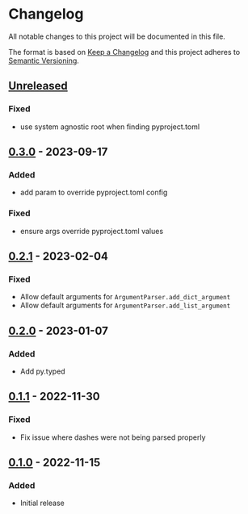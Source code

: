 Changelog
=========
All notable changes to this project will be documented in this file.

The format is based on [Keep a Changelog](http://keepachangelog.com/en/1.0.0/)
and this project adheres to [Semantic Versioning](http://semver.org/spec/v2.0.0.html).

[Unreleased](https://github.com/jshwi/arcon/compare/v0.3.0...HEAD)
------------------------------------------------------------------------
### Fixed
- use system agnostic root when finding pyproject.toml

[0.3.0](https://github.com/jshwi/arcon/releases/tag/v0.3.0) - 2023-09-17
------------------------------------------------------------------------
### Added
- add param to override pyproject.toml config

### Fixed
- ensure args override pyproject.toml values

[0.2.1](https://github.com/jshwi/arcon/releases/tag/v0.2.1) - 2023-02-04
------------------------------------------------------------------------
### Fixed
- Allow default arguments for `ArgumentParser.add_dict_argument`
- Allow default arguments for `ArgumentParser.add_list_argument`

[0.2.0](https://github.com/jshwi/arcon/releases/tag/v0.2.0) - 2023-01-07
------------------------------------------------------------------------
### Added
- Add py.typed

[0.1.1](https://github.com/jshwi/arcon/releases/tag/v0.1.1) - 2022-11-30
------------------------------------------------------------------------
### Fixed
- Fix issue where dashes were not being parsed properly

[0.1.0](https://github.com/jshwi/arcon/releases/tag/v0.1.0) - 2022-11-15
------------------------------------------------------------------------
### Added
- Initial release
